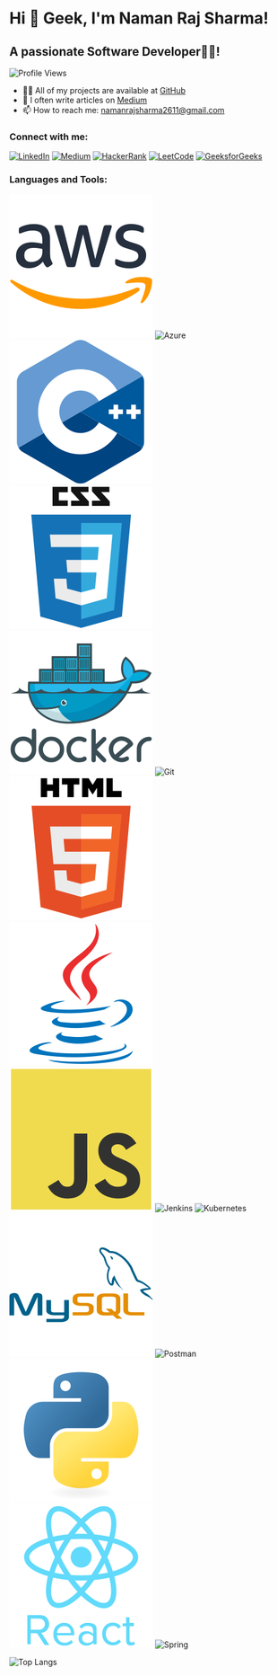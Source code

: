 # Hi 👋 Geek, I'm Naman Raj Sharma!
## A passionate Software Developer👨‍💻!

![Profile Views](https://komarev.com/ghpvc/?username=namanraj2611&label=Profile%20views&color=ff3d3d&style=plastic)

- 👨‍💻 All of my projects are available at [GitHub](https://github.com/namanraj2611/)
- 📝 I often write articles on [Medium](https://medium.com/@namanrajsharma2611)
- 📫 How to reach me: [namanrajsharma2611@gmail.com](mailto:namanrajsharma2611@gmail.com)

### Connect with me:
<a href="https://linkedin.com/in/naman-raj-sharma-a8800517b/" target="_blank"><img src="https://raw.githubusercontent.com/rahuldkjain/github-profile-readme-generator/master/src/images/icons/Social/linked-in-alt.svg" alt="LinkedIn" height="20" width="20" /></a>
<a href="https://medium.com/@namanrajsharma2611" target="_blank"><img src="https://raw.githubusercontent.com/rahuldkjain/github-profile-readme-generator/master/src/images/icons/Social/medium.svg" alt="Medium" height="20" width="20" /></a>
<a href="https://www.hackerrank.com/namanrajsharma21" target="_blank"><img src="https://raw.githubusercontent.com/rahuldkjain/github-profile-readme-generator/master/src/images/icons/Social/hackerrank.svg" alt="HackerRank" height="20" width="20" /></a>
<a href="https://www.leetcode.com/namanrajsharma2611" target="_blank"><img src="https://raw.githubusercontent.com/rahuldkjain/github-profile-readme-generator/master/src/images/icons/Social/leet-code.svg" alt="LeetCode" height="20" width="20" /></a>
<a href="https://auth.geeksforgeeks.org/user/namanrajsharma/profile" target="_blank"><img src="https://raw.githubusercontent.com/rahuldkjain/github-profile-readme-generator/master/src/images/icons/Social/geeks-for-geeks.svg" alt="GeeksforGeeks" height="20" width="20" /></a>

### Languages and Tools:
![AWS](https://raw.githubusercontent.com/devicons/devicon/master/icons/amazonwebservices/amazonwebservices-original-wordmark.svg)
![Azure](https://www.vectorlogo.zone/logos/microsoft_azure/microsoft_azure-icon.svg)
![C++](https://raw.githubusercontent.com/devicons/devicon/master/icons/cplusplus/cplusplus-original.svg)
![CSS3](https://raw.githubusercontent.com/devicons/devicon/master/icons/css3/css3-original-wordmark.svg)
![Docker](https://raw.githubusercontent.com/devicons/devicon/master/icons/docker/docker-original-wordmark.svg)
![Git](https://www.vectorlogo.zone/logos/git-scm/git-scm-icon.svg)
![HTML5](https://raw.githubusercontent.com/devicons/devicon/master/icons/html5/html5-original-wordmark.svg)
![Java](https://raw.githubusercontent.com/devicons/devicon/master/icons/java/java-original.svg)
![JavaScript](https://raw.githubusercontent.com/devicons/devicon/master/icons/javascript/javascript-original.svg)
![Jenkins](https://www.vectorlogo.zone/logos/jenkins/jenkins-icon.svg)
![Kubernetes](https://www.vectorlogo.zone/logos/kubernetes/kubernetes-icon.svg)
![MySQL](https://raw.githubusercontent.com/devicons/devicon/master/icons/mysql/mysql-original-wordmark.svg)
![Postman](https://www.vectorlogo.zone/logos/getpostman/getpostman-icon.svg)
![Python](https://raw.githubusercontent.com/devicons/devicon/master/icons/python/python-original.svg)
![React](https://raw.githubusercontent.com/devicons/devicon/master/icons/react/react-original-wordmark.svg)
![Spring](https://www.vectorlogo.zone/logos/springio/springio-icon.svg)

![Top Langs](https://github-readme-stats.vercel.app/api/top-langs/?username=namanraj2611&show_icons=true&locale=en&layout=compact)
